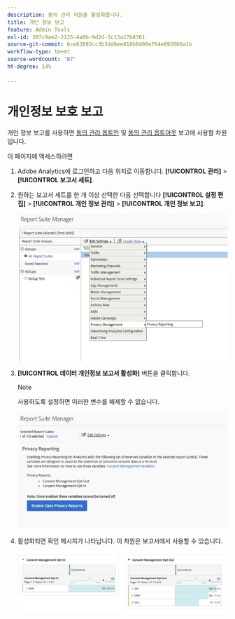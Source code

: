 ```yaml
---
description: 동의 관리 차원을 활성화합니다.
title: 개인 정보 보고
feature: Admin Tools
exl-id: 307c9ae2-2135-4a0b-9d2d-3c13a27b8361
source-git-commit: 6ce83892cc3b3dd6ee818b6d00e764e892060a1b
workflow-type: tm+mt
source-wordcount: '87'
ht-degree: 14%

---
```


# 개인정보 보호 보고

개인 정보 보고를 사용하면 [동의 관리 옵트인](/help/components/dimensions/cm-opt-in.md) 및 [동의 관리 옵트아웃](/help/components/dimensions/cm-opt-out.md) 보고에 사용할 차원입니다.

이 페이지에 액세스하려면

1. Adobe Analytics에 로그인하고 다음 위치로 이동합니다. **[!UICONTROL 관리]** > **[!UICONTROL 보고서 세트]**.
1. 원하는 보고서 세트를 한 개 이상 선택한 다음 선택합니다 **[!UICONTROL 설정 편집]** > **[!UICONTROL 개인 정보 관리]** > **[!UICONTROL 개인 정보 보고]**.

   ![설정 편집](assets/rsm-privacy-select.png)

1. **[!UICONTROL 데이터 개인정보 보고서 활성화]** 버튼을 클릭합니다.

   >[!NOTE]
   >
   >사용하도록 설정하면 이러한 변수를 해제할 수 없습니다.

   ![활성화](assets/rsm-privacy-enable.png)

1. 활성화되면 확인 메시지가 나타납니다. 이 차원은 보고서에서 사용할 수 있습니다.

   ![보고서](assets/consent-management.png)
